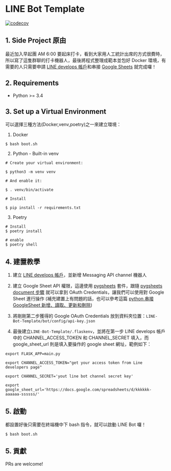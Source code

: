 # LINE Bot Template

[![codecov](https://codecov.io/gh/hsuanchi/LINE-Bot-Template/branch/master/graph/badge.svg?token=HN2G37H56S)](https://codecov.io/gh/hsuanchi/LINE-Bot-Template)

## 1. Side Project 原由
最近加入早起團 AM 6:00 要起床打卡，看到大家用人工統計出席的方式很費時，所以寫了這隻群聊的打卡機器人，最後將程式整理成範本並包好 Docker 環境，有需要的人只需要申請 [LINE develops 帳戶](https://developers.line.biz/zh-hant/)和串接 [Google Sheets](https://pygsheets.readthedocs.io/en/stable/authorization.html#oauth-credentials) 就完成囉！

## 2. Requirements
- Python >= 3.4

## 3. Set up a Virtual Environment
可以選擇三種方法(Docker,venv,poetry)之一來建立環境：
1. Docker
```
$ bash boot.sh
```

2. Python - Built-in venv
```
# Create your virtual environment:

$ python3 -m venv venv

# And enable it:

$ . venv/bin/activate

# Install

$ pip install -r requirements.txt 
```

3. Poetry
```
# Install
$ poetry install

# enable
$ poetry shell
```


## 4. 建置教學

1. 建立 [LINE develops 帳戶](https://developers.line.biz/zh-hant/)，並新增 Messaging API channel 機器人

2. 建立 Google Sheet API 權限，這邊使用 [pygsheets](https://pygsheets.readthedocs.io/en/stable/authorization.html#oauth-credentials) 套件，跟隨 [pygsheets document 步驟](https://pygsheets.readthedocs.io/en/stable/authorization.html#oauth-credentials) 就可以拿到 OAuth Credentials，讓我們可以使用對 Google Sheet 進行操作 (補充建置上有問題的話，也可以參考這篇 [python 串接 GoogleSheet 新增、讀取、更新和刪除](https://www.maxlist.xyz/2018/09/25/python_googlesheet_crud/))

3. 將剛剛第二步獲得的 Google OAuth Credentials 放到資料夾位置：`LINE-Bot-Template/bot/config/api-key.json`


4. 最後建立`LINE-Bot-Template/.flaskenv`，並將在第一步 LINE develops 帳戶中的 CHANNEL_ACCESS_TOKEN 和 CHANNEL_SECRET 填入，而 google_sheet_url 則是填入要操作的 google sheet 網址，範例如下：

```
export FLASK_APP=main.py

export CHANNEL_ACCESS_TOKEN="get your access token from Line developers page"

export CHANNEL_SECRET='yout line bot channel secret key'

export google_sheet_url='https://docs.google.com/spreadsheets/d/kkkkkk-aaaaaa-ssssss/'
```

## 5. 啟動

都設置好後只需要在終端機中下 bash 指令，就可以啟動 LINE Bot 囉！

```
$ bash boot.sh
``` 

## 5. 貢獻
PRs are welcome!
